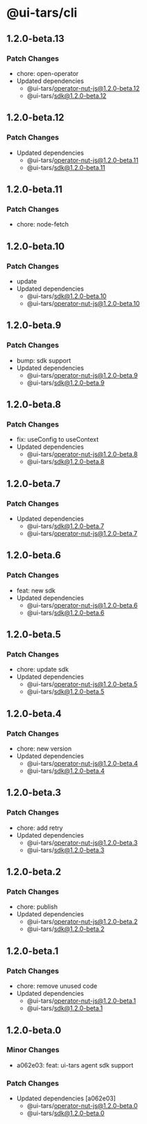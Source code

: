# @ui-tars/cli

## 1.2.0-beta.13

### Patch Changes

- chore: open-operator
- Updated dependencies
  - @ui-tars/operator-nut-js@1.2.0-beta.12
  - @ui-tars/sdk@1.2.0-beta.12

## 1.2.0-beta.12

### Patch Changes

- Updated dependencies
  - @ui-tars/operator-nut-js@1.2.0-beta.11
  - @ui-tars/sdk@1.2.0-beta.11

## 1.2.0-beta.11

### Patch Changes

- chore: node-fetch

## 1.2.0-beta.10

### Patch Changes

- update
- Updated dependencies
  - @ui-tars/sdk@1.2.0-beta.10
  - @ui-tars/operator-nut-js@1.2.0-beta.10

## 1.2.0-beta.9

### Patch Changes

- bump: sdk support
- Updated dependencies
  - @ui-tars/operator-nut-js@1.2.0-beta.9
  - @ui-tars/sdk@1.2.0-beta.9

## 1.2.0-beta.8

### Patch Changes

- fix: useConfig to useContext
- Updated dependencies
  - @ui-tars/operator-nut-js@1.2.0-beta.8
  - @ui-tars/sdk@1.2.0-beta.8

## 1.2.0-beta.7

### Patch Changes

- Updated dependencies
  - @ui-tars/sdk@1.2.0-beta.7
  - @ui-tars/operator-nut-js@1.2.0-beta.7

## 1.2.0-beta.6

### Patch Changes

- feat: new sdk
- Updated dependencies
  - @ui-tars/operator-nut-js@1.2.0-beta.6
  - @ui-tars/sdk@1.2.0-beta.6

## 1.2.0-beta.5

### Patch Changes

- chore: update sdk
- Updated dependencies
  - @ui-tars/operator-nut-js@1.2.0-beta.5
  - @ui-tars/sdk@1.2.0-beta.5

## 1.2.0-beta.4

### Patch Changes

- chore: new version
- Updated dependencies
  - @ui-tars/operator-nut-js@1.2.0-beta.4
  - @ui-tars/sdk@1.2.0-beta.4

## 1.2.0-beta.3

### Patch Changes

- chore: add retry
- Updated dependencies
  - @ui-tars/operator-nut-js@1.2.0-beta.3
  - @ui-tars/sdk@1.2.0-beta.3

## 1.2.0-beta.2

### Patch Changes

- chore: publish
- Updated dependencies
  - @ui-tars/operator-nut-js@1.2.0-beta.2
  - @ui-tars/sdk@1.2.0-beta.2

## 1.2.0-beta.1

### Patch Changes

- chore: remove unused code
- Updated dependencies
  - @ui-tars/operator-nut-js@1.2.0-beta.1
  - @ui-tars/sdk@1.2.0-beta.1

## 1.2.0-beta.0

### Minor Changes

- a062e03: feat: ui-tars agent sdk support

### Patch Changes

- Updated dependencies [a062e03]
  - @ui-tars/operator-nut-js@1.2.0-beta.0
  - @ui-tars/sdk@1.2.0-beta.0
